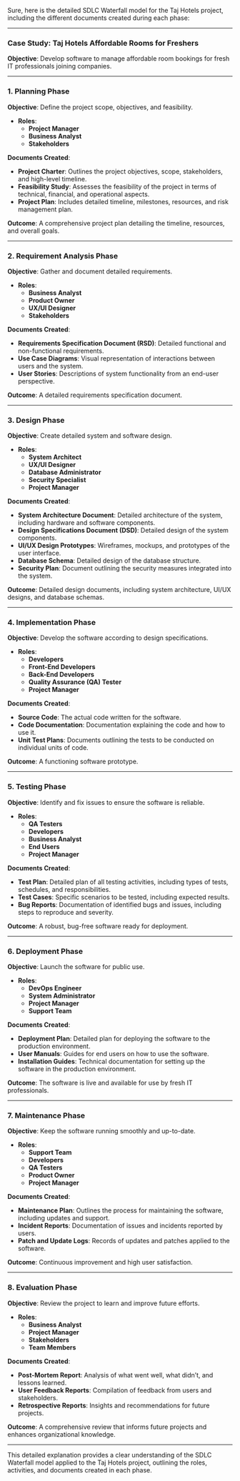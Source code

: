 Sure, here is the detailed SDLC Waterfall model for the Taj Hotels project, including the different documents created during each phase:


---

### Case Study: Taj Hotels Affordable Rooms for Freshers

**Objective**: Develop software to manage affordable room bookings for fresh IT professionals joining companies.

---

### 1. Planning Phase

**Objective**: Define the project scope, objectives, and feasibility.

- **Roles**:
  - **Project Manager**
  - **Business Analyst**
  - **Stakeholders**

**Documents Created**:
- **Project Charter**: Outlines the project objectives, scope, stakeholders, and high-level timeline.
- **Feasibility Study**: Assesses the feasibility of the project in terms of technical, financial, and operational aspects.
- **Project Plan**: Includes detailed timeline, milestones, resources, and risk management plan.

**Outcome**: A comprehensive project plan detailing the timeline, resources, and overall goals.

---

### 2. Requirement Analysis Phase

**Objective**: Gather and document detailed requirements.

- **Roles**:
  - **Business Analyst**
  - **Product Owner**
  - **UX/UI Designer**
  - **Stakeholders**

**Documents Created**:
- **Requirements Specification Document (RSD)**: Detailed functional and non-functional requirements.
- **Use Case Diagrams**: Visual representation of interactions between users and the system.
- **User Stories**: Descriptions of system functionality from an end-user perspective.

**Outcome**: A detailed requirements specification document.

---

### 3. Design Phase

**Objective**: Create detailed system and software design.

- **Roles**:
  - **System Architect**
  - **UX/UI Designer**
  - **Database Administrator**
  - **Security Specialist**
  - **Project Manager**

**Documents Created**:
- **System Architecture Document**: Detailed architecture of the system, including hardware and software components.
- **Design Specifications Document (DSD)**: Detailed design of the system components.
- **UI/UX Design Prototypes**: Wireframes, mockups, and prototypes of the user interface.
- **Database Schema**: Detailed design of the database structure.
- **Security Plan**: Document outlining the security measures integrated into the system.

**Outcome**: Detailed design documents, including system architecture, UI/UX designs, and database schemas.

---

### 4. Implementation Phase

**Objective**: Develop the software according to design specifications.

- **Roles**:
  - **Developers**
  - **Front-End Developers**
  - **Back-End Developers**
  - **Quality Assurance (QA) Tester**
  - **Project Manager**

**Documents Created**:
- **Source Code**: The actual code written for the software.
- **Code Documentation**: Documentation explaining the code and how to use it.
- **Unit Test Plans**: Documents outlining the tests to be conducted on individual units of code.

**Outcome**: A functioning software prototype.

---

### 5. Testing Phase

**Objective**: Identify and fix issues to ensure the software is reliable.

- **Roles**:
  - **QA Testers**
  - **Developers**
  - **Business Analyst**
  - **End Users**
  - **Project Manager**

**Documents Created**:
- **Test Plan**: Detailed plan of all testing activities, including types of tests, schedules, and responsibilities.
- **Test Cases**: Specific scenarios to be tested, including expected results.
- **Bug Reports**: Documentation of identified bugs and issues, including steps to reproduce and severity.

**Outcome**: A robust, bug-free software ready for deployment.

---

### 6. Deployment Phase

**Objective**: Launch the software for public use.

- **Roles**:
  - **DevOps Engineer**
  - **System Administrator**
  - **Project Manager**
  - **Support Team**

**Documents Created**:
- **Deployment Plan**: Detailed plan for deploying the software to the production environment.
- **User Manuals**: Guides for end users on how to use the software.
- **Installation Guides**: Technical documentation for setting up the software in the production environment.

**Outcome**: The software is live and available for use by fresh IT professionals.

---

### 7. Maintenance Phase

**Objective**: Keep the software running smoothly and up-to-date.

- **Roles**:
  - **Support Team**
  - **Developers**
  - **QA Testers**
  - **Product Owner**
  - **Project Manager**

**Documents Created**:
- **Maintenance Plan**: Outlines the process for maintaining the software, including updates and support.
- **Incident Reports**: Documentation of issues and incidents reported by users.
- **Patch and Update Logs**: Records of updates and patches applied to the software.

**Outcome**: Continuous improvement and high user satisfaction.

---

### 8. Evaluation Phase

**Objective**: Review the project to learn and improve future efforts.

- **Roles**:
  - **Business Analyst**
  - **Project Manager**
  - **Stakeholders**
  - **Team Members**

**Documents Created**:
- **Post-Mortem Report**: Analysis of what went well, what didn’t, and lessons learned.
- **User Feedback Reports**: Compilation of feedback from users and stakeholders.
- **Retrospective Reports**: Insights and recommendations for future projects.

**Outcome**: A comprehensive review that informs future projects and enhances organizational knowledge.

---

This detailed explanation provides a clear understanding of the SDLC Waterfall model applied to the Taj Hotels project, outlining the roles, activities, and documents created in each phase.